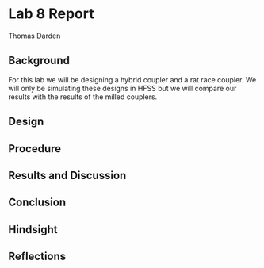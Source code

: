 # Lab 8 Report
Thomas Darden

## Background
For this lab we will be designing a hybrid coupler and a rat race coupler. We will only be simulating these designs in HFSS but we will compare our results with the results of the milled couplers.


## Design

## Procedure

## Results and Discussion

## Conclusion

## Hindsight

## Reflections
